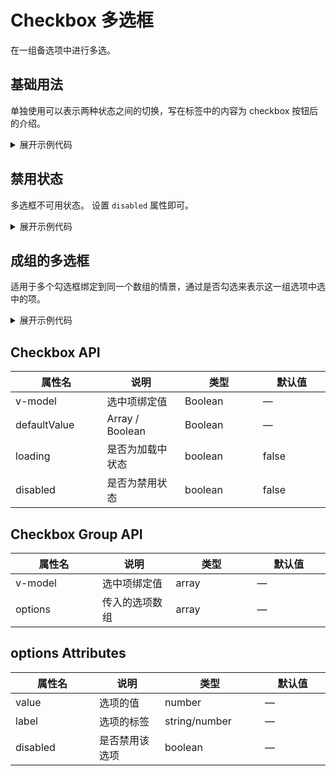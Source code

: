 <script setup>
import Basic from './component/Basic.vue'
import CheckboxGroup from './component/CheckboxGroup.vue'
import Disabled from './component/Disabled.vue'
</script>

# Checkbox 多选框

在一组备选项中进行多选。

## 基础用法

单独使用可以表示两种状态之间的切换，写在标签中的内容为 checkbox 按钮后的介绍。

<div class="example">
 <Basic/>
</div>

<details>
<summary>展开示例代码</summary>

```vue
<template>
  <div>
    <a-checkbox v-model="checked1.value">我已阅读并同意此协议</a-checkbox>
    <a-checkbox v-model="checked2">选项 1</a-checkbox>
    <a-checkbox v-model="checked3">选项 2</a-checkbox>
    <a-checkbox v-model="checked4">选项 3</a-checkbox>
  </div>
</template>

<script lang="ts" setup>
import { reactive, ref } from "vue";
const checked1 = reactive({ value: true });
const checked2 = ref(false);
const checked3 = ref(false);
const checked4 = ref(false);
</script>
```

</details>

## 禁用状态

多选框不可用状态。
设置 `disabled` 属性即可。

<div class="example">
 <Disabled/>
</div>

<details>
<summary>展开示例代码</summary>

```vue
<template>
  <a-checkbox v-model="checked1" disabled>Disabled 1</a-checkbox>
  <a-checkbox v-model="checked2" disabled>Disabled 2</a-checkbox>
  <a-checkbox>Normal</a-checkbox>
</template>

<script lang="ts" setup>
import { ref } from "vue";
const checked1 = ref(false);
const checked2 = ref(true);
</script>
```

</details>

## 成组的多选框

适用于多个勾选框绑定到同一个数组的情景，通过是否勾选来表示这一组选项中选中的项。

<div class="example">
 <CheckboxGroup/>
</div>

<details>
<summary>展开示例代码</summary>

```vue
<template>
  <div style="margin-bottom: 10px">
    checkedList：<a-tag type="info" v-for="item in checkedList" :key="item"
      >选项 {{ item }}
    </a-tag>
  </div>
  <a-checkbox-group v-model="checkedList" :options="options"></a-checkbox-group>
</template>

<script lang="ts" setup>
import { ref } from "vue";
import { YCheckboxGroup, YTag } from "amu-ui";

const checkedList = ref<Array<any>>([1, 2]);
const options = ref([
  {
    label: "选项一",
    value: 1,
  },
  {
    label: "选项二",
    value: 2,
  },
  {
    label: "选项三",
    value: 3,
    disabled: true,
  },
  {
    label: "选项四",
    value: 4,
  },
  {
    label: "选项五",
    value: 5,
  },
]);
</script>
```

</details>

## Checkbox API

| 属性名       | 说明             | 类型    | 默认值 |
| ------------ | ---------------- | ------- | ------ |
| v-model      | 选中项绑定值     | Boolean | —      |
| defaultValue | Array / Boolean  | Boolean | —      |
| loading      | 是否为加载中状态 | boolean | false  |
| disabled     | 是否为禁用状态   | boolean | false  |

## Checkbox Group API

| 属性名  | 说明         | 类型  | 默认值 |
| ------- | ------------ | ----- | ------ |
| v-model | 选中项绑定值 | array | —      |
| options | 传入的选项数组     | array | —      |

## options Attributes

| 属性名   | 说明           | 类型          | 默认值 |
| -------- | -------------- | ------------- | ------ |
| value    | 选项的值       | number        | —      |
| label    | 选项的标签     | string/number | —      |
| disabled | 是否禁用该选项 | boolean       | —      |

<style>
  table td {
      width:200px
  }
</style>
